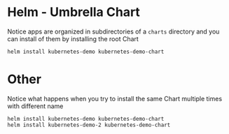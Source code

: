 # Helm - Umbrella Chart

Notice apps are organized in subdirectories of a `charts` directory and you can install of them by installing the root Chart

    helm install kubernetes-demo kubernetes-demo-chart

# Other

Notice what happens when you try to install the same Chart multiple times with different name

    helm install kubernetes-demo kubernetes-demo-chart
    helm install kubernetes-demo-2 kubernetes-demo-chart 